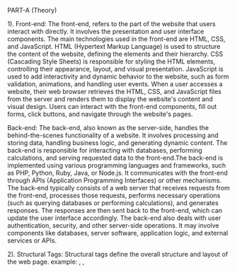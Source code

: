 PART-A (Theory)

1). 
Front-end:
The front-end, refers to the part of the website that users interact with directly. It involves the presentation and user interface components. The main technologies used in the front-end are HTML, CSS, and JavaScript.
HTML (Hypertext Markup Language) is used to structure the content of the website, defining the elements and their hierarchy. CSS (Cascading Style Sheets) is responsible for styling the HTML elements, controlling their appearance, layout, and visual presentation. JavaScript is used to add interactivity and dynamic behavior to the website, such as form validation, animations, and handling user events.
When a user accesses a website, their web browser retrieves the HTML, CSS, and JavaScript files from the server and renders them to display the website's content and visual design. Users can interact with the front-end components, fill out forms, click buttons, and navigate through the website's pages.

Back-end:
The back-end, also known as the server-side, handles the behind-the-scenes functionality of a website. It involves processing and storing data, handling business logic, and generating dynamic content. The back-end is responsible for interacting with databases, performing calculations, and serving requested data to the front-end.The back-end is implemented using various programming languages and frameworks, such as PHP, Python, Ruby, Java, or Node.js. It communicates with the front-end through APIs (Application Programming Interfaces) or other mechanisms.
The back-end typically consists of a web server that receives requests from the front-end, processes those requests, performs necessary operations (such as querying databases or performing calculations), and generates responses. The responses are then sent back to the front-end, which can update the user interface accordingly.
The back-end also deals with user authentication, security, and other server-side operations. It may involve components like databases, server software, application logic, and external services or APIs.
























2).
Structural Tags:
  Structural tags define the overall structure and layout of the web page.
  example: <html>, <head>, <title>, <body>
Heading Tags: 
  Heading tags define various levels of headings on a page, from the main heading (h1) to subheadings (h2, h3, ....)
  example: <h1>Main Heading</h1>, <h2>Subheading</h2>
Paragraph Tags:
  Paragraph tags define paragraphs of text.
  example: <p>This is a paragraph.</p>
Link Tags:
  Link tags define hyperlinks to other web pages or resources.
  example: <a #href="https://www.google.com">google</a>
Image Tags:
  Image tags define and display images on a web page.
  example: <img #src="image.jpg" alt="image">
Form Tags:
  Form tags define interactive forms for user input, such as text fields, checkboxes, and buttons.
  example: 
   <form>
      label for="name">Name:</label>
      input type="text" id="name">
      button type="submit">Submit</button>
   </form>
Table Tags:
  Table tags define tables to display tabular data.
  example: 
    <table>
      <tr>
         <th>Header 1</th>
         <th>Header 2</th>
      </tr>
      <tr>
         <td>Data 1</td>
         <td>Data 2</td>
      </tr>
    </table>
List Tags:
  List tags define ordered (numbered) and unordered (bullet) lists.
  example: 
<ul>
  <li>Item 1</li>
  <li>Item 2</li>
</ul>
<ol>
  <li>Item 1</li>
  <li>Item 2</li>
</ol>


3).
The Virtual DOM (VDOM) is a concept used in frameworks like React.js to optimize the process of updating user interfaces. It works by creating a virtual representation of the actual DOM, which is a tree-like structure representing the elements in an HTML document. 
When a component's state changes, a new Virtual DOM tree is created. The framework then compares this new tree with the previous one to identify the differences, a process known as diffing. Only the necessary changes are determined and applied to the actual DOM, minimizing performance impact.
The framework generates a patch that represents the required changes to be made to the actual DOM. This patch is then applied, updating the necessary elements and properties. This approach reduces the number of direct DOM manipulations, leading to faster and more efficient updates.
The Virtual DOM ensures that the UI stays in sync with the component's state, resulting in a smoother user experience. It abstracts the complexities of DOM manipulation and allows developers to write declarative code, leaving the optimization to the framework.
Overall, the Virtual DOM provides an abstraction layer that allows developers to write declarative code while the framework handles the efficient rendering of the user interface. It improves rendering efficiency, reduces performance overhead, and results in a smoother user experience in web applications.


4).

MySQL:
1. Data Model: MySQL follows a structured, tabular data model based on predefined schemas and relationships.
2. Query Language: MySQL uses SQL (Structured Query Language) as the standard language for managing and querying relational databases.
3. ACID Compliance: MySQL emphasizes ACID (Atomicity, Consistency, Isolation, Durability) compliance, ensuring data integrity and transactional consistency.
4. Data Relationships: MySQL is well-suited for handling complex data relationships using joins and foreign keys, allowing for efficient data retrieval across multiple tables.
5. Use Cases: MySQL is commonly used for applications that require structured data, strict consistency, and complex queries, such as e-commerce platforms, banking systems, and content management systems.

NoSQL:
1. Data Model: NoSQL databases have a flexible or schema-less data model, allowing for dynamic and unstructured data storage.
2. Query Language: NoSQL databases use various query languages or APIs specific to their data model, such as MongoDB's query language or Cassandra Query Language (CQL).
3. Scalability: NoSQL databases excel at horizontal scalability, distributing data across multiple servers for improved performance and handling large-scale data.
4. Data Relationships: NoSQL databases often sacrifice strict data relationships in favor of high performance and scalability. They typically store related data together within a single document or distribute data across multiple nodes.
5. Use Cases: NoSQL databases are commonly used for handling large volumes of unstructured or semi-structured data, real-time data processing, and scenarios where scalability and flexibility are crucial, such as social media analytics, IoT applications, and recommendation engines.


5).
MySQL is a popular open-source relational database management system (RDBMS) known for its reliability, scalability, and ease of use. It follows the relational data model, storing data in tables with predefined schemas. MySQL uses SQL (Structured Query Language) as its query language, making it compatible with various programming languages and frameworks. It offers features such as transactions, indexes, and stored procedures, ensuring data integrity and performance optimization. MySQL is widely used in web development, e-commerce, content management systems, and many other applications where structured data management is essential. It has a large and active community, providing support, resources, and frequent updates. Additionally, MySQL offers different editions, including the open-source Community Edition and commercial Enterprise Edition, catering to various requirements and budgets. MySQL offers robust security features, including user authentication, encryption, and access control. It supports SSL/TLS connections for secure data transmission and has mechanisms to prevent unauthorized access and SQL injection attacks.MySQL integrates well with various programming languages, frameworks, and tools. It has connectors and APIs for languages such as PHP, Python, Java, and more, enabling seamless interaction and data manipulation from different application environments.
   




